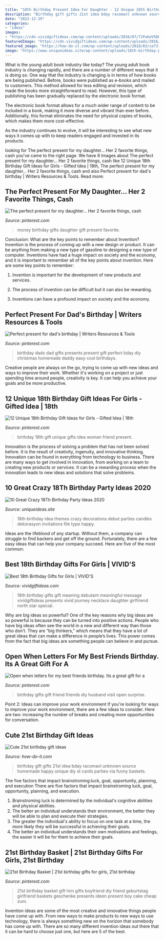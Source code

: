 ```yaml
---
title: "18th Birthday Present Idea For Daughter - 12 Unique 18th Birthday Gift Ideas For Girls"
description: "Birthday gift gifts 21st idea bday racomavl unknown source homemade happy unique diy st cards parties via funny baskets"
date: "2022-12-19"
categories:
- "ideas"
images:
- "https://cdn.vividgiftideas.com/wp-content/uploads/2016/07/71PakeV5D6L._UY662_.jpg"
featuredImage: "https://cdn.vividgiftideas.com/wp-content/uploads/2016/07/71PakeV5D6L._UY662_.jpg"
featured_image: "https://how-do-it.com/wp-content/uploads/2018/03/ce73149fc5475ebf0d2c7f2c96e973c2.jpg"
image: "https://www.uniqueideas.site/wp-content/uploads/18th-birthday-party-idea-dekorasyon-pinterest-18th-birthday-3.jpg"
---
```



What is the young adult book industry like today?
The young adult book industry is changing rapidly, and there are a number of different ways that it is doing so. One way that the industry is changing is in terms of how books are being published. 
Before, books were published as e-books and mailed to customers. This method allowed for less editing and revision, which made the books more straightforward to read. However, this type of publishing has been gradually replaced by the electronic book format. 

The electronic book format allows for a much wider range of content to be included in a book, making it more diverse and vibrant than ever before. Additionally, this format eliminates the need for physical copies of books, which makes them more cost-effective. 

As the industry continues to evolve, it will be interesting to see what new ways it comes up with to keep readers engaged and invested in its products.

	

		
looking for The perfect present for my daughter... Her 2 favorite things, cash you've came to the right page. We have 8 Images about The perfect present for my daughter... Her 2 favorite things, cash like 12 Unique 18th Birthday Gift Ideas for Girls - Gifted Idea | 18th, The perfect present for my daughter... Her 2 favorite things, cash and also Perfect present for dad&#039;s birthday | Writers Resources &amp; Tools. Read more:
		
    
## The Perfect Present For My Daughter... Her 2 Favorite Things, Cash

<img loading=lazy src="https://i.pinimg.com/originals/76/b2/62/76b2621a63e33438dd371d097dff0455.jpg" onerror="this.onerror=null;this.src='https://tse3.mm.bing.net/th?id=OIP.GT3gTc60aBpFWb4vXtdOvQHaJ6&amp;pid=15.1';" alt="The perfect present for my daughter... Her 2 favorite things, cash">

_Source: pinterest.com_

>money birthday gifts daughter gift present favorite. 

	

Conclusion: What are the key points to remember about Invention?
Invention is the process of coming up with a new design or product. It can be anything from making a new type of gasoline to designing a new type of computer. Inventions have had a huge impact on society and the economy, and it is important to remember all of the key points about invention. Here are some key points to remember:
1) Invention is important for the development of new products and services.

2) The process of invention can be difficult but it can also be rewarding.

3) Inventions can have a profound impact on society and the economy.

    
## Perfect Present For Dad&#039;s Birthday | Writers Resources &amp; Tools

<img loading=lazy src="https://s-media-cache-ak0.pinimg.com/736x/4a/9f/11/4a9f11b97609a76f3424d5b2a3829c33--dad-birthday-birthday-gifts.jpg" onerror="this.onerror=null;this.src='https://tse1.mm.bing.net/th?id=OIP.V-0dseeI2ObXZ0DydkhUdAHaJ3&amp;pid=15.1';" alt="Perfect present for dad&#039;s birthday | Writers Resources &amp; Tools">

_Source: pinterest.com_

>birthday dads dad gifts presents present gift perfect bday diy christmas homemade daddy easy cool birthdays. 

	

Creative people are always on the go, trying to come up with new ideas and ways to improve their work. Whether it's working on a project or just spending time around people, creativity is key. It can help you achieve your goals and be more productive.

    
## 12 Unique 18th Birthday Gift Ideas For Girls - Gifted Idea | 18th

<img loading=lazy src="https://i.pinimg.com/736x/3f/10/d5/3f10d552ecf197e24d54d481d249cc2b.jpg" onerror="this.onerror=null;this.src='https://tse1.mm.bing.net/th?id=OIP.NAnvvFlA91cwAbehmEuBvAHaLG&amp;pid=15.1';" alt="12 Unique 18th Birthday Gift Ideas for Girls - Gifted Idea | 18th">

_Source: pinterest.com_

>birthday 18th gift unique gifts idea woman friend present. 

	

Innovation is the process of solving a problem that has not been solved before. It is the result of creativity, ingenuity, and innovative thinking. Innovation can be found in everything from technology to business. There are many ways to get involved in innovation, from working on a team to creating new products or services. It can be a rewarding process when the innovation leads to new ideas and solutions that solve problems.

    
## 10 Great Crazy 18Th Birthday Party Ideas 2020

<img loading=lazy src="https://www.uniqueideas.site/wp-content/uploads/18th-birthday-party-idea-dekorasyon-pinterest-18th-birthday-3.jpg" onerror="this.onerror=null;this.src='https://tse4.mm.bing.net/th?id=OIP.jhy87d-KRBaGqk7pH_62OwHaFj&amp;pid=15.1';" alt="10 Great Crazy 18Th Birthday Party Ideas 2020">

_Source: uniqueideas.site_

>18th birthday idea themes crazy decorations debut parties candles dekorasyon invitations file type happy. 

	

Ideas are the lifeblood of any startup. Without them, a company can struggle to find backers and get off the ground. Fortunately, there are a few easy ideas that can help your company succeed. Here are five of the most common: 

    
## Best 18th Birthday Gifts For Girls | VIVID&#039;S

<img loading=lazy src="https://cdn.vividgiftideas.com/wp-content/uploads/2016/07/71PakeV5D6L._UY662_.jpg" onerror="this.onerror=null;this.src='https://tse3.mm.bing.net/th?id=OIP.KhUYP-SmjzWpvdwhvQYlYAHaJM&amp;pid=15.1';" alt="Best 18th Birthday Gifts for Girls | VIVID&#039;S">

_Source: vividgiftideas.com_

>18th birthday gifts gift meaning debutant meaningful message vividgiftideas presents vivid journey necklace daughter girlfriend north star special. 

	

Why are big ideas so powerful?
One of the key reasons why big ideas are so powerful is because they can be turned into positive actions. People who have big ideas often see the world in a new and different way than those who don’t. They are “big thinkers,” which means that they have a lot of great ideas that can make a difference in people’s lives. This power comes from the fact that big ideas are something people can believe in and pursue.

    
## Open When Letters For My Best Friends Birthday. Its A Great Gift For A

<img loading=lazy src="https://i.pinimg.com/originals/c1/7e/95/c17e957ad73ab14473aff653bc2d1a91.jpg" onerror="this.onerror=null;this.src='https://tse2.mm.bing.net/th?id=OIP.ZEZsRphE4XKOCXbLlsi2YQHaJ6&amp;pid=15.1';" alt="Open when letters for my best friends birthday. Its a great gift for a">

_Source: pinterest.com_

>birthday gifts gift friend friends diy husband visit open surprise. 

	

Point 2: Ideas can improve your work environment
If you're looking for ways to improve your work environment, there are a few ideas to consider. Here are two: increasing the number of breaks and creating more opportunities for conversation.

    
## Cute 21st Birthday Gift Ideas

<img loading=lazy src="https://how-do-it.com/wp-content/uploads/2018/03/ce73149fc5475ebf0d2c7f2c96e973c2.jpg" onerror="this.onerror=null;this.src='https://tse1.mm.bing.net/th?id=OIP.W532W35ZPfh8DWkJOdQo8AHaJ6&amp;pid=15.1';" alt="Cute 21st birthday gift ideas">

_Source: how-do-it.com_

>birthday gift gifts 21st idea bday racomavl unknown source homemade happy unique diy st cards parties via funny baskets. 

	

The five factors that impact brainstroming:luck, goal, opportunity, planning, and execution
There are five factors that impact brainstroming luck, goal, opportunity, planning, and execution. 
1. Brainstroming luck is determined by the individual's cognitive abilities and physical abilities. 
2. The better an individual understands their environment, the better they will be able to plan and execute their strategies. 
3. The greater the individual's ability to focus on one task at a time, the more likely they will be successful in achieving their goals. 
4. The better an individual understands their own motivations and feelings, the easier it will be for them to achieve their goals. 

    
## 21st Birthday Basket | 21st Birthday Gifts For Girls, 21st Birthday

<img loading=lazy src="https://i.pinimg.com/736x/eb/09/25/eb0925be7f146d7dbc49a048b201f67b--st-birthday-basket-boy-st-birthday-gift.jpg" onerror="this.onerror=null;this.src='https://tse4.mm.bing.net/th?id=OIP.etjduVcONF9yIDI3K2QZSAHaNK&amp;pid=15.1';" alt="21st Birthday Basket | 21st birthday gifts for girls, 21st birthday">

_Source: pinterest.com_

>21st birthday basket gift him gifts boyfriend diy friend geburtstag girlfriend baskets geschenke presents ideen present boy cake cheap zum. 

	

Invention ideas are some of the most creative and innovative things people have come up with. From new ways to make products to new ways to use technology, there is always something new on the horizon that somebody has come up with. There are so many different invention ideas out there that it can be hard to choose just one, but here are 5 of the best.

